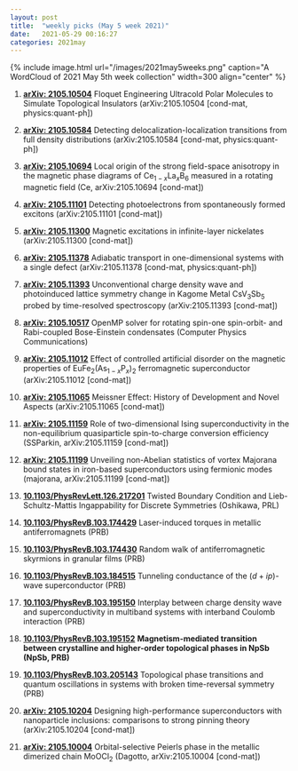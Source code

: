 ```yaml
---
layout: post
title:  "weekly picks (May 5 week 2021)"
date:   2021-05-29 00:16:27
categories: 2021may
---
```


{% include image.html url="/images/2021may5weeks.png" caption="A WordCloud of 2021 May 5th week collection" width=300 align="center" %}



1. **[arXiv: 2105.10504](http://arxiv.org/abs/2105.10504)** Floquet Engineering Ultracold Polar Molecules to Simulate Topological Insulators (arXiv:2105.10504 [cond-mat, physics:quant-ph])

1. **[arXiv: 2105.10584](http://arxiv.org/abs/2105.10584)** Detecting delocalization-localization transitions from full density distributions (arXiv:2105.10584 [cond-mat, physics:quant-ph])

1. **[arXiv: 2105.10694](http://arxiv.org/abs/2105.10694)** Local origin of the strong field-space anisotropy in the magnetic phase diagrams of Ce$_{1-x}$La$_x$B$_6$ measured in a rotating magnetic field (Ce, arXiv:2105.10694 [cond-mat])

1. **[arXiv: 2105.11101](http://arxiv.org/abs/2105.11101)** Detecting photoelectrons from spontaneously formed excitons (arXiv:2105.11101 [cond-mat])

1. **[arXiv: 2105.11300](http://arxiv.org/abs/2105.11300)** Magnetic excitations in infinite-layer nickelates (arXiv:2105.11300 [cond-mat])

1. **[arXiv: 2105.11378](http://arxiv.org/abs/2105.11378)** Adiabatic transport in one-dimensional systems with a single defect (arXiv:2105.11378 [cond-mat, physics:quant-ph])

1. **[arXiv: 2105.11393](http://arxiv.org/abs/2105.11393)** Unconventional charge density wave and photoinduced lattice symmetry change in Kagome Metal CsV$_3$Sb$_5$ probed by time-resolved spectroscopy (arXiv:2105.11393 [cond-mat])

1. **[arXiv: 2105.10517](http://arxiv.org/abs/2105.10517)** OpenMP solver for rotating spin-one spin-orbit- and Rabi-coupled Bose-Einstein condensates (Computer Physics Communications)

1. **[arXiv: 2105.11012](http://arxiv.org/abs/2105.11012)** Effect of controlled artificial disorder on the magnetic properties of EuFe$_2$(As$_{1-x}$P$_{x }$)$_2$ ferromagnetic superconductor (arXiv:2105.11012 [cond-mat])

1. **[arXiv: 2105.11065](http://arxiv.org/abs/2105.11065)** Meissner Effect: History of Development and Novel Aspects (arXiv:2105.11065 [cond-mat])

1. **[arXiv: 2105.11159](http://arxiv.org/abs/2105.11159)** Role of two-dimensional Ising superconductivity in the non-equilibrium quasiparticle spin-to-charge conversion efficiency (SSParkin, arXiv:2105.11159 [cond-mat])

1. **[arXiv: 2105.11199](http://arxiv.org/abs/2105.11199)** Unveiling non-Abelian statistics of vortex Majorana bound states in iron-based superconductors using fermionic modes (majorana, arXiv:2105.11199 [cond-mat])



1. **[10.1103/PhysRevLett.126.217201](https://link.aps.org/doi/10.1103/PhysRevLett.126.217201)** Twisted Boundary Condition and Lieb-Schultz-Mattis Ingappability for Discrete Symmetries (Oshikawa, PRL)

1. **[10.1103/PhysRevB.103.174429](https://link.aps.org/doi/10.1103/PhysRevB.103.174429)** Laser-induced torques in metallic antiferromagnets (PRB)

1. **[10.1103/PhysRevB.103.174430](https://link.aps.org/doi/10.1103/PhysRevB.103.174430)** Random walk of antiferromagnetic skyrmions in granular films (PRB)

1. **[10.1103/PhysRevB.103.184515](https://link.aps.org/doi/10.1103/PhysRevB.103.184515)** Tunneling conductance of the ($d+ip$)-wave superconductor (PRB)

1. **[10.1103/PhysRevB.103.195150](https://link.aps.org/doi/10.1103/PhysRevB.103.195150)** Interplay between charge density wave and superconductivity in multiband systems with interband Coulomb interaction (PRB)

1. **[10.1103/PhysRevB.103.195152](https://link.aps.org/doi/10.1103/PhysRevB.103.195152)** **Magnetism-mediated transition between crystalline and higher-order topological phases in NpSb (NpSb, PRB)**

1. **[10.1103/PhysRevB.103.205143](https://link.aps.org/doi/10.1103/PhysRevB.103.205143)** Topological phase transitions and quantum oscillations in systems with broken time-reversal symmetry (PRB)


1. **[arXiv: 2105.10204](http://arxiv.org/abs/2105.10204)** Designing high-performance superconductors with nanoparticle inclusions: comparisons to strong pinning theory (arXiv:2105.10204 [cond-mat])

1. **[arXiv: 2105.10004](http://arxiv.org/abs/2105.10004)** Orbital-selective Peierls phase in the metallic dimerized chain MoOCl$_2$ (Dagotto, arXiv:2105.10004 [cond-mat])


